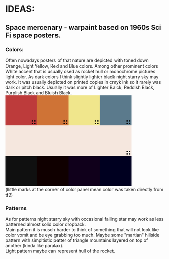 <!-- Warpaints to replace:
1.    - Polter-guised
2.   - Business class
3. - Team serviced -->

 # IDEAS:
 ## Space mercenary - warpaint based on 1960s Sci Fi space posters.
 ### Colors:
Often nowadays posters of that nature are depicted with toned down Orange, Light Yellow, Red and Blue colors.  Among other prominent colors White accent that is usually osed as rocket hull or monochrome pictures light color.  As dark colors I think slightly lighter black night starry sky may work. It was usually depicted on printed copies in cmyk ink so it rarely was dark or pitch black. Usually it was more of Lighter Balck, Reddish Black, Purplish Black and Bluish Black.  
![](https://raw.githubusercontent.com/GibberishDev/GibberishDev.github.io/main/res/images/warpaint-colors-0001.png)<br>(llittle marks at the corner of color panel mean color was taken directly from tf2)
### Patterns
As for patterns night starry sky with occasional falling star may work as less patterned almost solid color dropback.  
Main pattern it is musch harder to think of something that will not look like color vomit and be eye grabbing too much. Maybe some "martian" hillside pattern with simpltistic patter of triangle mountains layered on top of another (kinda like paralax).  
Light pattern maybe can represent hull of the rocket.
